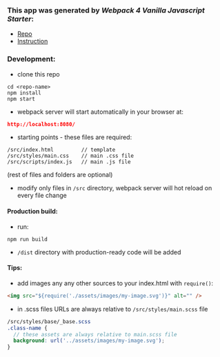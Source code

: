 ### This app was generated by _Webpack 4 Vanilla Javascript Starter_: 
* [Repo](https://github.com/czechue/webpack-4-vanilla-js-starter)
* [Instruction](https://github.com/czechue/webpack-4-vanilla-js-starter/blob/master/README.md)

### Development:
* clone this repo
```
cd <repo-name>
npm install
npm start
``` 
* webpack server will start automatically in your browser at:
```json
http://localhost:8080/
```

* starting points - these files are required:
```
/src/index.html         // template
/src/styles/main.css    // main .css file
/src/scripts/index.js   // main .js file

```
(rest of files and folders are optional)

* modify only files in `/src` directory, webpack server will hot reload on every file change

#### Production build:
* run:
```
npm run build
```
* `/dist` directory with production-ready code will be added

#### Tips:
* add images any any other sources to your index.html with `require()`:
```html
<img src="${require('./assets/images/my-image.svg')}" alt="" />
```
* in .scss files URLs are always relative to `/src/styles/main.scss` file
```scss
/src/styles/base/_base.scss
.class-name {
  // these assets are always relative to main.scss file
  background: url('../assets/images/my-image.svg');
}
```
